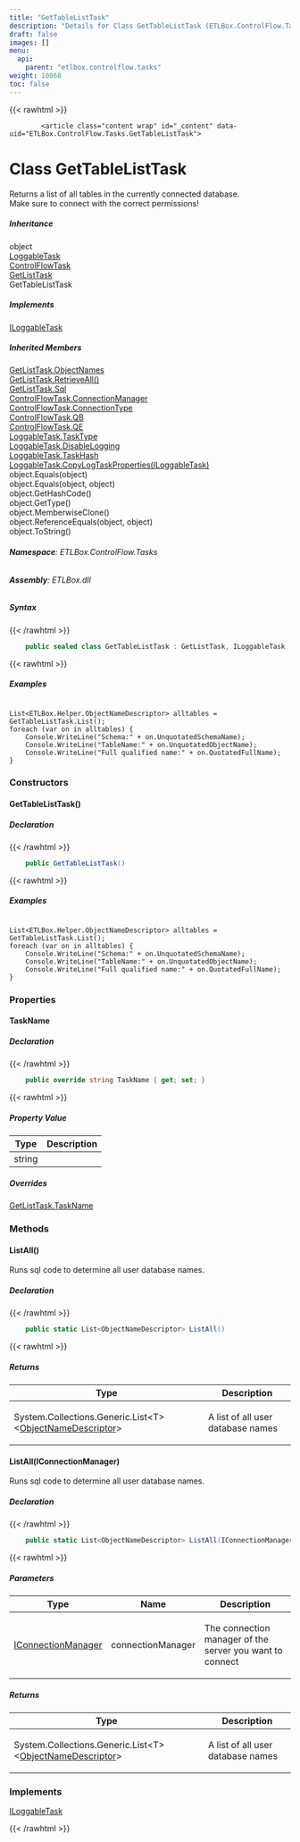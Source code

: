 ```yaml
---
title: "GetTableListTask"
description: "Details for Class GetTableListTask (ETLBox.ControlFlow.Tasks)"
draft: false
images: []
menu:
  api:
    parent: "etlbox.controlflow.tasks"
weight: 10068
toc: false
---
```


{{< rawhtml >}}

            <article class="content wrap" id="_content" data-uid="ETLBox.ControlFlow.Tasks.GetTableListTask">
  <h1 id="ETLBox_ControlFlow_Tasks_GetTableListTask" data-uid="ETLBox.ControlFlow.Tasks.GetTableListTask" class="text-break">Class GetTableListTask
</h1>
  <div class="markdown level0 summary"><p>Returns a list of all tables in the currently connected database.<br>
Make sure to connect with the correct permissions!</p>
</div>
  <div class="markdown level0 conceptual"></div>
  <div class="inheritance">
    <h5>Inheritance</h5>
    <div class="level0"><span class="xref">object</span></div>
    <div class="level1"><a class="xref" href="/api/etlbox.controlflow/loggabletask">LoggableTask</a></div>
    <div class="level2"><a class="xref" href="/api/etlbox.controlflow/controlflowtask">ControlFlowTask</a></div>
    <div class="level3"><a class="xref" href="/api/etlbox.controlflow.tasks/getlisttask">GetListTask</a></div>
    <div class="level4"><span class="xref">GetTableListTask</span></div>
  </div>
  <div class="implements">
    <h5>Implements</h5>
    <div><a class="xref" href="/api/etlbox.controlflow/iloggabletask">ILoggableTask</a></div>
  </div>
  <div class="inheritedMembers">
    <h5>Inherited Members</h5>
    <div>
      <a class="xref" href="/api/etlbox.controlflow.tasks/getlisttask#ETLBox_ControlFlow_Tasks_GetListTask_ObjectNames">GetListTask.ObjectNames</a>
    </div>
    <div>
      <a class="xref" href="/api/etlbox.controlflow.tasks/getlisttask#ETLBox_ControlFlow_Tasks_GetListTask_RetrieveAll">GetListTask.RetrieveAll()</a>
    </div>
    <div>
      <a class="xref" href="/api/etlbox.controlflow.tasks/getlisttask#ETLBox_ControlFlow_Tasks_GetListTask_Sql">GetListTask.Sql</a>
    </div>
    <div>
      <a class="xref" href="/api/etlbox.controlflow/controlflowtask#ETLBox_ControlFlow_ControlFlowTask_ConnectionManager">ControlFlowTask.ConnectionManager</a>
    </div>
    <div>
      <a class="xref" href="/api/etlbox.controlflow/controlflowtask#ETLBox_ControlFlow_ControlFlowTask_ConnectionType">ControlFlowTask.ConnectionType</a>
    </div>
    <div>
      <a class="xref" href="/api/etlbox.controlflow/controlflowtask#ETLBox_ControlFlow_ControlFlowTask_QB">ControlFlowTask.QB</a>
    </div>
    <div>
      <a class="xref" href="/api/etlbox.controlflow/controlflowtask#ETLBox_ControlFlow_ControlFlowTask_QE">ControlFlowTask.QE</a>
    </div>
    <div>
      <a class="xref" href="/api/etlbox.controlflow/loggabletask#ETLBox_ControlFlow_LoggableTask_TaskType">LoggableTask.TaskType</a>
    </div>
    <div>
      <a class="xref" href="/api/etlbox.controlflow/loggabletask#ETLBox_ControlFlow_LoggableTask_DisableLogging">LoggableTask.DisableLogging</a>
    </div>
    <div>
      <a class="xref" href="/api/etlbox.controlflow/loggabletask#ETLBox_ControlFlow_LoggableTask_TaskHash">LoggableTask.TaskHash</a>
    </div>
    <div>
      <a class="xref" href="/api/etlbox.controlflow/loggabletask#ETLBox_ControlFlow_LoggableTask_CopyLogTaskProperties_ETLBox_ControlFlow_ILoggableTask_">LoggableTask.CopyLogTaskProperties(ILoggableTask)</a>
    </div>
    <div>
      <span class="xref">object.Equals(object)</span>
    </div>
    <div>
      <span class="xref">object.Equals(object, object)</span>
    </div>
    <div>
      <span class="xref">object.GetHashCode()</span>
    </div>
    <div>
      <span class="xref">object.GetType()</span>
    </div>
    <div>
      <span class="xref">object.MemberwiseClone()</span>
    </div>
    <div>
      <span class="xref">object.ReferenceEquals(object, object)</span>
    </div>
    <div>
      <span class="xref">object.ToString()</span>
    </div>
  </div>
<h6><strong>Namespace</strong>: ETLBox.ControlFlow.Tasks</h6>
  <h6><strong>Assembly</strong>: ETLBox.dll</h6>
  <h5 id="ETLBox_ControlFlow_Tasks_GetTableListTask_syntax">Syntax</h5>
{{< /rawhtml >}}

```C#
    public sealed class GetTableListTask : GetListTask, ILoggableTask
```

{{< rawhtml >}}
  <h5 id="ETLBox_ControlFlow_Tasks_GetTableListTask_examples"><strong>Examples</strong></h5>
  <pre><code>    
List&lt;ETLBox.Helper.ObjectNameDescriptor> alltables = GetTableListTask.List();
foreach (var on in alltables) {
    Console.WriteLine(&quot;Schema:&quot; + on.UnquotatedSchemaName);
    Console.WriteLine(&quot;TableName:&quot; + on.UnquotatedObjectName);
    Console.WriteLine(&quot;Full qualified name:&quot; + on.QuotatedFullName);
}</code></pre>
  <h3 id="constructors">Constructors
</h3>
  <a id="ETLBox_ControlFlow_Tasks_GetTableListTask__ctor_" data-uid="ETLBox.ControlFlow.Tasks.GetTableListTask.#ctor*"></a>
  <h4 id="ETLBox_ControlFlow_Tasks_GetTableListTask__ctor" data-uid="ETLBox.ControlFlow.Tasks.GetTableListTask.#ctor">GetTableListTask()</h4>
  <div class="markdown level1 summary"></div>
  <div class="markdown level1 conceptual"></div>
  <h5 class="declaration">Declaration</h5>
{{< /rawhtml >}}

```C#
    public GetTableListTask()
```

{{< rawhtml >}}
  <h5 id="ETLBox_ControlFlow_Tasks_GetTableListTask__ctor_examples">Examples</h5>
  <pre><code>    
List&lt;ETLBox.Helper.ObjectNameDescriptor> alltables = GetTableListTask.List();
foreach (var on in alltables) {
    Console.WriteLine(&quot;Schema:&quot; + on.UnquotatedSchemaName);
    Console.WriteLine(&quot;TableName:&quot; + on.UnquotatedObjectName);
    Console.WriteLine(&quot;Full qualified name:&quot; + on.QuotatedFullName);
}</code></pre>
  <h3 id="properties">Properties
</h3>
  <a id="ETLBox_ControlFlow_Tasks_GetTableListTask_TaskName_" data-uid="ETLBox.ControlFlow.Tasks.GetTableListTask.TaskName*"></a>
  <h4 id="ETLBox_ControlFlow_Tasks_GetTableListTask_TaskName" data-uid="ETLBox.ControlFlow.Tasks.GetTableListTask.TaskName">TaskName</h4>
  <div class="markdown level1 summary"></div>
  <div class="markdown level1 conceptual"></div>
  <h5 class="declaration">Declaration</h5>
{{< /rawhtml >}}

```C#
    public override string TaskName { get; set; }
```

{{< rawhtml >}}
  <h5 class="propertyValue">Property Value</h5>
  <table class="table table-bordered table-striped table-condensed">
    <thead>
      <tr>
        <th>Type</th>
        <th>Description</th>
      </tr>
    </thead>
    <tbody>
      <tr>
        <td><span class="xref">string</span></td>
        <td></td>
      </tr>
    </tbody>
  </table>
  <h5 class="overrides">Overrides</h5>
  <div><a class="xref" href="/api/etlbox.controlflow.tasks/getlisttask#ETLBox_ControlFlow_Tasks_GetListTask_TaskName">GetListTask.TaskName</a></div>
  <h3 id="methods">Methods
</h3>
  <a id="ETLBox_ControlFlow_Tasks_GetTableListTask_ListAll_" data-uid="ETLBox.ControlFlow.Tasks.GetTableListTask.ListAll*"></a>
  <h4 id="ETLBox_ControlFlow_Tasks_GetTableListTask_ListAll" data-uid="ETLBox.ControlFlow.Tasks.GetTableListTask.ListAll">ListAll()</h4>
  <div class="markdown level1 summary"><p>Runs sql code to determine all user database names.</p>
</div>
  <div class="markdown level1 conceptual"></div>
  <h5 class="declaration">Declaration</h5>
{{< /rawhtml >}}

```C#
    public static List<ObjectNameDescriptor> ListAll()
```

{{< rawhtml >}}
  <h5 class="returns">Returns</h5>
  <table class="table table-bordered table-striped table-condensed">
    <thead>
      <tr>
        <th>Type</th>
        <th>Description</th>
      </tr>
    </thead>
    <tbody>
      <tr>
        <td><span class="xref">System.Collections.Generic.List&lt;T&gt;</span>&lt;<a class="xref" href="/api/etlbox.helper/objectnamedescriptor">ObjectNameDescriptor</a>&gt;</td>
        <td><p>A list of all user database names</p>
</td>
      </tr>
    </tbody>
  </table>
  <a id="ETLBox_ControlFlow_Tasks_GetTableListTask_ListAll_" data-uid="ETLBox.ControlFlow.Tasks.GetTableListTask.ListAll*"></a>
  <h4 id="ETLBox_ControlFlow_Tasks_GetTableListTask_ListAll_ETLBox_Connection_IConnectionManager_" data-uid="ETLBox.ControlFlow.Tasks.GetTableListTask.ListAll(ETLBox.Connection.IConnectionManager)">ListAll(IConnectionManager)</h4>
  <div class="markdown level1 summary"><p>Runs sql code to determine all user database names.</p>
</div>
  <div class="markdown level1 conceptual"></div>
  <h5 class="declaration">Declaration</h5>
{{< /rawhtml >}}

```C#
    public static List<ObjectNameDescriptor> ListAll(IConnectionManager connectionManager)
```

{{< rawhtml >}}
  <h5 class="parameters">Parameters</h5>
  <table class="table table-bordered table-striped table-condensed">
    <thead>
      <tr>
        <th>Type</th>
        <th>Name</th>
        <th>Description</th>
      </tr>
    </thead>
    <tbody>
      <tr>
        <td><a class="xref" href="/api/etlbox.connection/iconnectionmanager">IConnectionManager</a></td>
        <td><span class="parametername">connectionManager</span></td>
        <td><p>The connection manager of the server you want to connect</p>
</td>
      </tr>
    </tbody>
  </table>
  <h5 class="returns">Returns</h5>
  <table class="table table-bordered table-striped table-condensed">
    <thead>
      <tr>
        <th>Type</th>
        <th>Description</th>
      </tr>
    </thead>
    <tbody>
      <tr>
        <td><span class="xref">System.Collections.Generic.List&lt;T&gt;</span>&lt;<a class="xref" href="/api/etlbox.helper/objectnamedescriptor">ObjectNameDescriptor</a>&gt;</td>
        <td><p>A list of all user database names</p>
</td>
      </tr>
    </tbody>
  </table>
  <h3 id="implements">Implements</h3>
  <div>
      <a class="xref" href="/api/etlbox.controlflow/iloggabletask">ILoggableTask</a>
  </div>

{{< /rawhtml >}}
